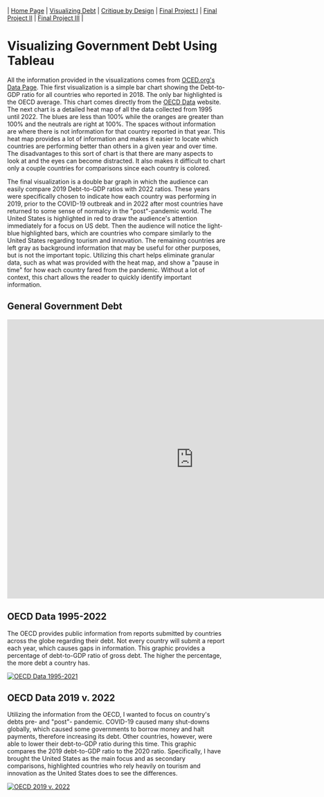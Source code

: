 | [Home Page](https://jrshore.github.io/jshore-portfolio/) | [Visualizing Debt](visualizing-government-debt.md) | [Critique by Design](critique-by-design.md) | [Final Project I](final-project-part-one.md) | [Final Project II](final-project-part-two.md) | [Final Project III](final-project-part-three.md) |

# Visualizing Government Debt Using Tableau
All the information provided in the visualizations comes from [OCED.org's Data Page](https://data.oecd.org/). Thie first visualization is a simple bar chart showing the Debt-to-GDP ratio for all countries who reported in 2018. The only bar highlighted is the OECD average. This chart comes directly from the [OECD Data](https://data.oecd.org/gga/general-government-debt.htm) website. The next chart is a detailed heat map of all the data collected from 1995 until 2022. The blues are less than 100% while the oranges are greater than 100% and the neutrals are right at 100%. The spaces without information are where there is not information for that country reported in that year. This heat map provides a lot of information and makes it easier to locate which countries are performing better than others in a given year and over time. The disadvantages to this sort of chart is that there are many aspects to look at and the eyes can become distracted. It also makes it difficult to chart only a couple countries for comparisons since each country is colored.

The final visualization is a double bar graph in which the audience can easily compare 2019 Debt-to-GDP ratios with 2022 ratios. These years were specifically chosen to indicate how each country was performing in 2019, prior to the COVID-19 outbreak and in 2022 after most countries have returned to some sense of normalcy in the "post"-pandemic world. The United States is highlighted in red to draw the audience's attention immediately for a focus on US debt. Then the audience will notice the light-blue highlighted bars, which are countries who compare similarly to the United States regarding tourism and innovation. The remaining countries are left gray as background information that may be useful for other purposes, but is not the important topic. Utilizing this chart helps eliminate granular data, such as what was provided with the heat map, and show a "pause in time" for how each country fared from the pandemic. Without a lot of context, this chart allows the reader to quickly identify important information.

## General Government Debt

<iframe src="https://data.oecd.org/chart/7eFZ" width="860" height="645" style="border: 0" mozallowfullscreen="true" webkitallowfullscreen="true" allowfullscreen="true"><a href="https://data.oecd.org/chart/7eFZ" target="_blank">OECD Chart: General government debt, Total, % of GDP, Annual, 2019</a></iframe>



## OECD Data 1995-2022

The OECD provides public information from reports submitted by countries across the globe regarding their debt. Not every country will submit a report each year, which causes gaps in information. This graphic provides a percentage of debt-to-GDP ratio of gross debt. The higher the percentage, the more debt a country has.

<div class='tableauPlaceholder' id='viz1698868651539' style='position: relative'><noscript><a href='#'><img alt='OECD Data 1995-2021 ' src='https:&#47;&#47;public.tableau.com&#47;static&#47;images&#47;OE&#47;OECDData_16988676195350&#47;OECDData1995-2021&#47;1_rss.png' style='border: none' /></a></noscript><object class='tableauViz'  style='display:none;'><param name='host_url' value='https%3A%2F%2Fpublic.tableau.com%2F' /> <param name='embed_code_version' value='3' /> <param name='site_root' value='' /><param name='name' value='OECDData_16988676195350&#47;OECDData1995-2021' /><param name='tabs' value='no' /><param name='toolbar' value='yes' /><param name='static_image' value='https:&#47;&#47;public.tableau.com&#47;static&#47;images&#47;OE&#47;OECDData_16988676195350&#47;OECDData1995-2021&#47;1.png' /> <param name='animate_transition' value='yes' /><param name='display_static_image' value='yes' /><param name='display_spinner' value='yes' /><param name='display_overlay' value='yes' /><param name='display_count' value='yes' /><param name='language' value='en-US' /></object></div> <script type='text/javascript'> var divElement = document.getElementById('viz1698868651539'); var vizElement = divElement.getElementsByTagName('object')[0]; vizElement.style.width='100%';vizElement.style.height=(divElement.offsetWidth*0.75)+'px'; var scriptElement = document.createElement('script'); scriptElement.src = 'https://public.tableau.com/javascripts/api/viz_v1.js'; vizElement.parentNode.insertBefore(scriptElement, vizElement);</script>



## OECD Data 2019 v. 2022

Utilizing the information from the OECD, I wanted to focus on country's debts pre- and "post"- pandemic. COVID-19 caused many shut-downs globally, which caused some governments to borrow money and halt payments, therefore increasing its debt. Other countries, however, were able to lower their debt-to-GDP ratio during this time. This graphic compares the 2019 debt-to-GDP ratio to the 2020 ratio. Specifically, I have brought the United States as the main focus and as secondary comparisons, highlighted countries who rely heavily on tourism and innovation as the United States does to see the differences. 

<div class='tableauPlaceholder' id='viz1698877680402' style='position: relative'><noscript><a href='#'><img alt='OECD 2019 v. 2022 ' src='https:&#47;&#47;public.tableau.com&#47;static&#47;images&#47;OE&#47;OECDData_16988676195350&#47;OECD2019v_2022&#47;1_rss.png' style='border: none' /></a></noscript><object class='tableauViz'  style='display:none;'><param name='host_url' value='https%3A%2F%2Fpublic.tableau.com%2F' /> <param name='embed_code_version' value='3' /> <param name='site_root' value='' /><param name='name' value='OECDData_16988676195350&#47;OECD2019v_2022' /><param name='tabs' value='no' /><param name='toolbar' value='yes' /><param name='static_image' value='https:&#47;&#47;public.tableau.com&#47;static&#47;images&#47;OE&#47;OECDData_16988676195350&#47;OECD2019v_2022&#47;1.png' /> <param name='animate_transition' value='yes' /><param name='display_static_image' value='yes' /><param name='display_spinner' value='yes' /><param name='display_overlay' value='yes' /><param name='display_count' value='yes' /><param name='language' value='en-US' /></object></div> <script type='text/javascript'> var divElement = document.getElementById('viz1698877680402'); var vizElement = divElement.getElementsByTagName('object')[0]; vizElement.style.width='100%';vizElement.style.height=(divElement.offsetWidth*0.75)+'px'; var scriptElement = document.createElement('script'); scriptElement.src = 'https://public.tableau.com/javascripts/api/viz_v1.js'; vizElement.parentNode.insertBefore(scriptElement, vizElement); </script>


